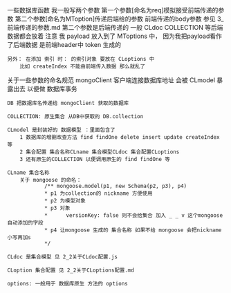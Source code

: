 一些数据库函数 我一般写两个参数
    第一个参数[命名为req]模拟接受前端传递的参数 第二个参数[命名为MToption]传递后端给的参数
    前端传递的body参数 参见 3_前端传递的参数.md 
    第二个参数是后端传递的 
        一般 CLdoc COLLECTION 等后端数据都会放着
        注意 我 payload 放入到了 MToptions 中， 因为我把payload看作了后端数据
            是前端header中 token 生成的
    
    另外： 在添加 索引 时： 的索引对象 要放在 CLoptions 中
        比如 createIndex 不能由前端传入数据 那么就乱了
    
关于一些参数的命名规范
    mongoClient 客户端连接数据库地址 会被 CLmodel 暴露出去 以便做 数据库事务

    DB 把数据库名传递给 mongoClient 获取的数据库

    COLLECTION: 原生集合 从DB中获取的 DB.collection 

    CLmodel 是封装好的 数据模型 ：里面包含了 
        1 数据库的增删改查方法 find findOne delete insert update createIndex 等
        2 集合配置 集合名称CLname 集合模型CLdoc 集合配置CLoptions 
        3 还有原生的COLLECTION 以便调用原生的 find findOne 等

    CLname 集合名称
        关于 mongoose 的命名：
                /** mongoose.model(p1, new Schema(p2, p3), p4) 
                * p1 为collection的 nickname 方便使用
                * p2 为模型对象
                * p3 对象
                *      versionKey: false 则不会给集合 加入 _ _ v 这个mongoose 自动添加的字段
                * p4 让mongoose 生成的 集合名称 如果不给 mongoose 会把nickname小写再加s
                */

    CLdoc 是集合模型 见 2_2关于CLdoc配置.js

    CLoption 集合配置 见 2_2关于CLoptions配置.md

    options: 一般用于 数据库原生 方法的 options
    